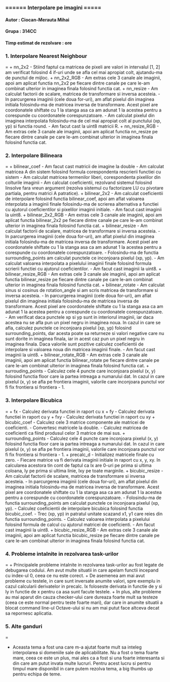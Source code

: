 ﻿<h3> ====== Interpolare pe imagini ===== </h3>
<h4>Autor : Ciocan-Merauta Mihai
<h4> Grupa : 314CC
<h4> Timp estimat de rezolvare :  ore </h4>


<h3> 1. Interpolare Nearest Neighbour </h4>
=
+ nn_2x2 
    - Stiind faptul ca matricea de pixeli are valori in intervalul [1, 2] am verificat folosind 4 if-uri unde se afla cel mai apropiat colt, ajutandu-ma de punctul de mijloc.
 + nn_2x2_RGB
	 - Am extras cele 3 canale ale imaginii, apoi am aplicat functia nn_2x2 pe fiecare dintre canale pe care le-am combinat ulterior in imaginea finala folosind functia cat.
+ nn_resize
	- Am calculat factorii de scalare, matricea de transformare si inversa acesteia.
	- In parcurgerea imaginii (cele doua for-uri), am aflat pixelul din imaginea initiala folosindu-ma de matricea inversa de transformare. Acest pixel are coordonatele shiftate cu 1 la stanga asa ca am adunat 1 la acestea pentru a corespunde cu coordonatele corespunzatoare.
	- Am calculat pixelul din imaginea interpolata folosindu-ma de cel mai apropiat colt al punctului (xp, yp) si functia round.
	- Am facut cast la uint8 matricii R.
+ nn_resize_RGB
	- Am extras cele 3 canale ale imaginii, apoi am aplicat functia nn_resize pe fiecare dintre canale pe care le-am combinat ulterior in imaginea finala folosind functia cat.
	
<h3> 2. Interpolare Bilineara</h4>
=
+ bilinear_coef
	- Am facut cast matricii de imagine la double
	- Am calculat matricea A din sistem folosind formula corespondenta rescrierii functiei cu sistem
	- Am calculat matricea termenilor liberi, corespondenta pixelilor din colturile imaginii
	- Am calculat coeficientii, rezolvand sistemul folosind linsolve fara vreun argument (rezolva sistemul cu factorizare LU cu pivotare partiala, pentru matrici A patratice).
+ bilinear_2x2
	- Am calculat coeficientii de interpolare folosind functia bilinear_coef, apoi am aflat valoarea interpolata a imaginii finale folosindu-ma de scrierea alternativa a functiei cu ajutorul coeficientilor si pixelilor imaginii initiale. 
	- Am facut cast imaginii la uint8.
+ bilinear_2x2_RGB
	-  Am extras cele 3 canale ale imaginii, apoi am aplicat functia bilinear_2x2 pe fiecare dintre canale pe care le-am combinat ulterior in imaginea finala folosind functia cat.
+ bilinear_resize
	- Am calculat factorii de scalare, matricea de transformare si inversa acesteia.
	- In parcurgerea imaginii (cele doua for-uri), am aflat pixelul din imaginea initiala folosindu-ma de matricea inversa de transformare. Acest pixel are coordonatele shiftate cu 1 la stanga asa ca am adunat 1 la acestea pentru a corespunde cu coordonatele corespunzatoare.
	- Folosindu-ma de functia surrounding_points am calculat punctele ce inconjoara pixelul (xp, yp).
	- Am calculat valoarea interpolata a pixelului imaginii finale folosind formula scrierii functiei cu ajutorul coeficientilor.
	- Am facut cast imaginii la uint8.
+ bilinear_resize_RGB
	-  Am extras cele 3 canale ale imaginii, apoi am aplicat functia bilinear_resize pe fiecare dintre canale pe care le-am combinat ulterior in imaginea finala folosind functia cat.
+ bilinear_rotate
	- Am calculat sinus si cosinus de rotation_angle si am scris matricea de transformare si inversa acesteia. 
	- In parcurgerea imaginii (cele doua for-uri), am aflat pixelul din imaginea initiala folosindu-ma de matricea inversa de transformare. Acest pixel are coordonatele shiftate cu 1 la stanga asa ca am adunat 1 la acestea pentru a corespunde cu coordonatele corespunzatoare.
	- Am verificat daca punctele xp si yp sunt in interiorul imaginii, iar daca acestea nu se afla pun un pixel negru in imaginea noua. In cazul in care se afla, calculez punctele ce inconjoara pixelul (xp, yp) folosind surrounding_points, dar acesta poate sa returneze si valori negative care nu sunt dorite in imaginea finala, iar in acest caz pun un pixel negru in imaginea finala. Daca valorile sunt pozitive calculez coeficientii de interpolare si valoarea noua din matricea imaginii finale.
	- Am facut cast imaginii la uint8.
+ bilinear_rotate_RGB
	-  Am extras cele 3 canale ale imaginii, apoi am aplicat functia bilinear_rotate pe fiecare dintre canale pe care le-am combinat ulterior in imaginea finala folosind functia cat.
+ surrouding_points
	- Calculez cele 4 puncte care inconjoara pixelul (x, y) folosind functia floor care ia partea intreaga a numarului dat. In cazul in care pixelul (x, y) se afla pe frontiera imaginii, valorile care inconjoara punctul vor fi fix frontiera si frontiera - 1. 
	
<h3> 3.  Interpolare Bicubica</h4>
=
+ fx
	- Calculez derivata functiei in raport cu x
+ fy
	- Calculez derivata functiei in raport cu y
+ fxy
	-	Calculez derivata functiei in raport cu xy
+ bicubic_coef
	- Calculez cele 3 matrice componente ale matricei de coeficienti.
	- Convertesc matricele la double.
	- Calculez matricea de coeficienti ca fiind produsul celor 3 matrice de mai sus.
+ surrounding_points
	- Calculez cele 4 puncte care inconjoara pixelul (x, y) folosind functia floor care ia partea intreaga a numarului dat. In cazul in care pixelul (x, y) se afla pe frontiera imaginii, valorile care inconjoara punctul vor fi fix frontiera si frontiera - 1. 
+ precalc_d
	- Initializez matricele finale cu zero. 
	- Fiecare matrice va fi derivata imaginii initiale in raport cu x, y, xy. In calcularea acestora tin cont de faptul ca Ix are 0-uri pe prima si ultima coloana, Iy pe prima si ultima linie, Ixy pe toate marginile.
+ bicubic_resize
	- Am calculat factorii de scalare, matricea de transformare si inversa acesteia.
	- In parcurgerea imaginii (cele doua for-uri), am aflat pixelul din imaginea initiala folosindu-ma de matricea inversa de transformare. Acest pixel are coordonatele shiftate cu 1 la stanga asa ca am adunat 1 la acestea pentru a corespunde cu coordonatele corespunzatoare.
	- Folosindu-ma de functia surrounding_points am calculat punctele ce inconjoara pixelul (xp, yp).
	- Calculez coeficientii de interpolare bicubica folosind functia bicubic_coef.
	- Trec (xp, yp) in patratul unitate scazand x1, y1 care reies din functia surrounding_points.
	- Calculez valoarea interpolata a pixelului folosind formula de calcul cu ajutorul matricei de coeficienti.
	- Am facut cast imaginii la uint8.
+ bicubic_resize_RGB
	- Am extras cele 3 canale ale imaginii, apoi am aplicat functia bicubic_resize pe fiecare dintre canale pe care le-am combinat ulterior in imaginea finala folosind functia cat.
	
	
<h3>4. Probleme intalnite in rezolvarea task-urilor</h3>
=
+ Principalele probleme intalnite in rezolvarea task-urilor au fost legate de debugarea codului. Am avut multe situatii in care apelam functii incepand cu index-ul 0, ceea ce nu este corect. 
+ De asemenea am mai avut probleme cu testele, in care sunt inversate anumite valori, spre exemplu in cazul calcularii derivatelor in precalc. Ix foloseste derivata in functie de y si Iy in functie de x pentru ca asa sunt facute testele. 
+ In plus, alte probleme au mai aparut din cauza checker-ului care dureaza foarte mult sa testeze (ceea ce este normal pentru teste foarte mari), dar care in anumite situatii a blocat command line-ul Octave-ului si nu am mai putut face altceva decat sa repornesc aplicatia.
	
<h3>5. Alte ganduri </h4>
=

+ Aceasta tema a fost una care m-a ajutat foarte mult sa inteleg interpolarea si domeniile sale de aplicabilitate. Nu a fost o tema foarte mare, ceea ce este un plus, mai ales ca a fost si una foarte interesanta si din care am putut invata multe lucruri. Pentru acest lucru si pentru timpul mare disponibil in care putem rezolva tema, a big thumbs up pentru echipa de teme. 

